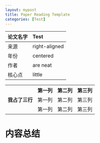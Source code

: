 ```yaml
---
layout: mypost
title: Paper Reading Template
categories: [Test]
---
```


论文名字  |    Test       
:-----    | :-----       
来源      | right-aligned 
年份      |   centered    
作者      |   are neat    
核心点    |   little      

<table><tbody>
    <tr>
        <th rowspan="3">我占了三行</th>
        <th>第一列</th>
        <th>第二列</th>
        <th>第三列</th>
    </tr>
    <tr>
        <td>第一列</td>
        <td>第二列</td>
        <td>第三列</td>
    </tr>
    <tr>
        <td>第一列</td>
        <td>第二列</td>
        <td>第三列</td>
    </tr>
</table>  

# 内容总结